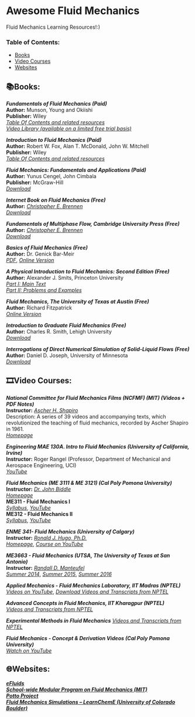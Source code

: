 # Awesome Fluid Mechanics 
Fluid Mechanics Learning Resources!:)

### **Table of Contents:**
* [Books](#booksbooks)
* [Video Courses](#film_stripvideo-courses)
* [Websites](#globe_with_meridianswebsites)


## :books:Books:
***Fundamentals of Fluid Mechanics (Paid)*** <br />
**Author:** Munson, Young and Okiishi <br />
**Publisher:** Wiley <br />
[*Table Of Contents and related resources*](https://www.wiley.com/en-us/Munson%2C+Young+and+Okiishi%27s+Fundamentals+of+Fluid+Mechanics%2C+8th+Edition-p-9781119547990) <br />
[*Video Library (available on a limited free trial basis)*](https://bcs.wiley.com/he-bcs/Books?action=mininav&bcsId=9930&itemId=1119080703&assetId=402123&resourceId=39618) <br />

***Introduction to Fluid Mechanics (Paid)*** <br />
**Author:** Robert W. Fox, Alan T. McDonald, John W. Mitchell <br />
**Publisher:** Wiley <br />
[*Table Of Contents and related resources*](https://www.wiley.com/en-us/Fox+and+McDonald%27s+Introduction+to+Fluid+Mechanics%2C+10th+Edition-p-9781119603764) <br />

***Fluid Mechanics: Fundamentals and Applications (Paid)*** <br />
**Author:** Yunus Cengel, John Cimbala <br />
**Publisher:** McGraw-Hill <br />
[*Download*](https://www.mheducation.com/highered/product/fluid-mechanics-fundamentals-applications-cengel-cimbala/M9781259696534.html) 	<br />

***Internet Book on Fluid Mechanics (Free)*** <br />
**Author:** [*Christopher E. Brennen*](http://brennen.caltech.edu/) <br />
[*Download*](http://brennen.caltech.edu/FLUIDBOOK/FLUIDBOOK.htm) <br />

***Fundamentals of Multiphase Flow, Cambridge University Press (Free)***  <br />
**Author:** [*Christopher E. Brennen*](http://brennen.caltech.edu/) <br />
[*Download*](http://brennen.caltech.edu/INTMult/Intmult.htm)  <br />

***Basics of Fluid Mechanics (Free)*** <br />
**Author:** Dr. Genick Bar-Meir <br />
[*PDF*](https://potto.org/fluidMechanics.pdf), [*Online Version*](https://potto.org/fluidMech/index.php) <br />

***A Physical Introduction to Fluid Mechanics: Second Edition (Free)*** <br />
**Author:** Alexander J. Smits, Princeton University <br />
[*Part I: Main Text*](http://www.efluids.com/efluids/books/Smits_text_part1.pdf) <br />
[*Part II: Problems and Examples*](http://www.efluids.com/efluids/books/Smits_text_part2.pdf)  <br />


***Fluid Mechanics, The University of Texas at Austin (Free)*** <br />
**Author:** Richard Fitzpatrick <br />
[*Online Version*](https://farside.ph.utexas.edu/teaching/336L/Fluidhtml/)  <br />

***Introduction to Graduate Fluid Mechanics (Free)*** <br />
**Author:** Charles R. Smith, Lehigh University <br />
[*Download*](http://www.efluids.com/efluids/books/Intro_to_Grad_Fluid_Mech_ed_III_2020.pdf) <br />

***Interrogations of Direct Numerical Simulation of Solid-Liquid Flows (Free)*** <br />
**Author:** Daniel D. Joseph, University of Minnesota <br />
[*Download*](http://www.efluids.com/efluids/books/joseph.htm) <br />

## :film_strip:Video Courses: 

***National Committee for Fluid Mechanics Films (NCFMF) (MIT) (Videos + PDF Notes)*** <br />
**Instructor:** [*Ascher H. Shapiro*](https://en.wikipedia.org/wiki/Ascher_H._Shapiro) <br />
Description: A series of 39 videos and accompanying texts, which revolutionized the teaching of fluid mechanics, recorded by Ascher Shapiro in 1961. <br />
[*Homepage*](http://web.mit.edu/hml/ncfmf.html) <br />

***Engineering MAE 130A. Intro to Fluid Mechanics (University of California, Irvine)*** <br />
**Instructor:** Roger Rangel (Professor, Department of Mechanical and Aerospace Engineering, UCI) <br />
[*YouTube*](https://www.youtube.com/playlist?list=PLqOZ6FD_RQ7m8oL297GkRRszNN1Q-l6wb) <br />

***Fluid Mechanics (ME 3111 & ME 3121) (Cal Poly Pomona University)*** <br />
**Instructor:** [*Dr. John Biddle*](https://www.cpp.edu/engineering/me/faculty-info/biddle.shtml) <br />
[*Homepage*](https://www.cpp.edu/meonline/fluid-mechanics.shtml) <br />
**ME311 - Fluid Mechanics I** <br />
[*Syllabus*](https://www.cpp.edu/meonline/Documents/SyllabusFluidMechanicsI_W2015.doc), [*YouTube*](https://youtube.com/playlist?list=PLZOZfX_TaWAGocs2k5QmTL44OKOl7rn34)  <br />
**ME312 - Fluid Mechanics II** <br />
[*Syllabus*](https://www.cpp.edu/meonline/Documents/syllabus-fluid-mechanics-ii-w2018.doc), [*YouTube*](https://youtube.com/playlist?list=PLZOZfX_TaWAE7uM59dIBr-rH73WTJCcp_)  <br />

***ENME 341- Fluid Mechanics (University of Calgary)*** <br />
**Instructor:** [*Ronald J. Hugo, Ph.D.*](http://people.ucalgary.ca/~hugo/) <br />
[*Homepage*](http://people.ucalgary.ca/~hugo/WEBPAGES/fluid%20mechanics/fluidmech_lecture_list.html), [*Course on YouTube*](https://www.youtube.com/@ronhugo6225/playlists)  <br />

***ME3663 - Fluid Mechanics (UTSA, The University of Texas at San Antonio)*** <br />
**Instructor:** [*Randall D. Manteufel*](https://ceid.utsa.edu/mechanical/team/randall-d-manteufel-ph-d/) <br />
[*Summer 2014*](https://youtube.com/playlist?list=PL_ZIJMd-rNhW55BcHDhhebiDvGsFAE3a4), [*Summer 2015*](https://youtube.com/playlist?list=PL_ZIJMd-rNhUnWP5kxC9Irj7265slIAiN), [*Summer 2016*](https://youtube.com/playlist?list=PL_ZIJMd-rNhUU3-ED5_yT8LXEnSCw6Wy2)  <br />

***Applied Mechanics - Fluid Mechanics Laboratory, IIT Madras (NPTEL)*** <br />
[*Videos on YouTube*](https://youtube.com/playlist?list=PLPeEbErKGwN1wMEWYl1acjnKq6eMcAOYa), [*Download Videos and Transcripts from NPTEL*](https://archive.nptel.ac.in/courses/112/106/112106311/) <br />

***Advanced Concepts in Fluid Mechanics, IIT Kharagpur (NPTEL)*** <br />
[*Videos and Transcripts from NPTEL*](https://archive.nptel.ac.in/courses/112/105/112105287/) <br />

***Experimental Methods in Fluid Mechanics***
[*Videos and Transcripts from NPTEL*](https://archive.nptel.ac.in/courses/112/103/112103290/) <br />

***Fluid Mechanics - Concept & Derivation Videos (Cal Poly Pomona University)*** <br />
[*Watch on YouTube*](https://youtube.com/playlist?list=PLZOZfX_TaWAH0baRhA8OosWVbEsJK5sPe) <br />

## :globe_with_meridians:Websites:
[***eFluids***](http://www.efluids.com/) <br />
[***School-wide Modular Program on Fluid Mechanics (MIT)***](http://web.mit.edu/fluids-modules/www/) <br />
[***Potto Project***](https://potto.org/index.php) <br />
[***Fluid Mechanics Simulations – LearnChemE (University of Colorado Boulder)***](https://learncheme.com/simulations/fluid-mechanics/)
